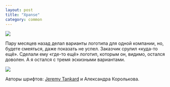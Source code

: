 ```yaml
---
layout: post
title: "Xpanse"
category: common
---
```

![](https://ic.pics.livejournal.com/quillcraft/13449910/303840/303840_original.png)

Пару месяцев назад делал варианты логотипа для одной компании, но, будете смеяться, даже показать не успел. Заказчик срулил «куда-то ещё». Сделали ему «где-то ещё» логотип, которым он, видимо, остался доволен. А&#160;я остался с&#160;тремя эскизными вариантами.

![](https://ic.pics.livejournal.com/quillcraft/13449910/303960/303960_original.png)

Авторы шрифтов: [Jeremy Tankard](https://typography.net/) и&#160;Александра Королькова.
